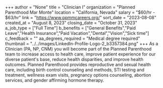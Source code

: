 +++
author = "None"
title = "Clinician I"
organization = "Planned Parenthood Mar Monte"
location = "California, Nevada"
salary = "$60/hr - $63/hr"
link = "https://www.ppmmcareers.org/"
sort_date = "2023-08-08"
created_at = "August 8, 2023"
closing_date = "October 31, 2023"
a_job_type = ["Full Time"]
b_benefits = ["General Benefits","Paid Leave","Health Insurance","Paid Vacation","Dental","Vision","Sick time"]
c_feedback = ""
aa_degrees_required = "Medical degree required"
thumbnail = "../../images/LinkedIn-Profile-Logo-2_b3357384.png"
+++
As a Clinician (PA, NP, CNM) you will become part of the Planned Parenthood team to increase access to health care, improve patient experience for our diverse patient's base, reduce health disparities, and improve health outcomes. Planned Parenthood provides reproductive and sexual health care, including birth control counseling and methods, STI testing and treatment, wellness exam visits, pregnancy options counseling, abortion services, and gender affirming hormone therapy. 